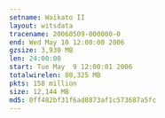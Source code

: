 ```yaml
---
setname: Waikato II
layout: witsdata
tracename: 20060509-000000-0
end: Wed May 10 12:00:00 2006
gzsize: 3,930 MB
len: 24:00:00
start: Tue May  9 12:00:01 2006
totalwirelen: 80,325 MB
pkts: 158 million
size: 12,144 MB
md5: 0ff482bf31f6ad8873af1c573687a5fc
---
```

